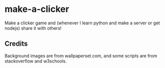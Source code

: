 # make-a-clicker
Make a clicker game and (whenever I learn python and make a server or get nodejs) share it with others!

## Credits

Background images are from wallpaperset.com, and some scripts are from stackoverflow and w3schools.
